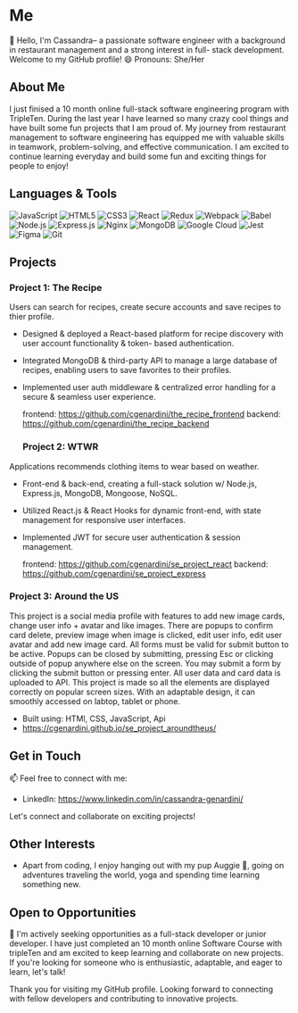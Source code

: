 # Me

👋 Hello, I'm Cassandra– a passionate software engineer with a background in restaurant management and a strong interest in full- stack development. Welcome to my GitHub profile!
😄 Pronouns: She/Her

## About Me

I just finised a 10 month online full-stack software engineering program with TripleTen. During the last year I have learned so many crazy cool things and have built some fun projects that I am proud of. My journey from restaurant management to software engineering has equipped me with valuable skills in teamwork, problem-solving, and effective communication. I am excited to continue learning everyday and build some fun and exciting things for people to enjoy! 

## Languages & Tools
![JavaScript](https://img.shields.io/badge/-JavaScript-F7DF1E?style=flat-square&logo=javascript&logoColor=black) ![HTML5](https://img.shields.io/badge/-HTML5-E34F26?style=flat-square&logo=html5&logoColor=white) ![CSS3](https://img.shields.io/badge/-CSS3-1572B6?style=flat-square&logo=css3&logoColor=white) ![React](https://img.shields.io/badge/-React-61DAFB?style=flat-square&logo=react&logoColor=black) ![Redux](https://img.shields.io/badge/-Redux-764ABC?style=flat-square&logo=redux&logoColor=white) ![Webpack](https://img.shields.io/badge/-Webpack-8DD6F9?style=flat-square&logo=webpack&logoColor=black) ![Babel](https://img.shields.io/badge/-Babel-F9DC3E?style=flat-square&logo=babel&logoColor=black) ![Node.js](https://img.shields.io/badge/-Node.js-339933?style=flat-square&logo=node.js&logoColor=white) ![Express.js](https://img.shields.io/badge/-Express.js-000000?style=flat-square&logo=express&logoColor=white) ![Nginx](https://img.shields.io/badge/-Nginx-009639?style=flat-square&logo=nginx&logoColor=white) ![MongoDB](https://img.shields.io/badge/-MongoDB-47A248?style=flat-square&logo=mongodb&logoColor=white) ![Google Cloud](https://img.shields.io/badge/-Google_Cloud-4285F4?style=flat-square&logo=google-cloud&logoColor=white) ![Jest](https://img.shields.io/badge/-Jest-C21325?style=flat-square&logo=jest&logoColor=white) ![Figma](https://img.shields.io/badge/-Figma-F24E1E?style=flat-square&logo=figma&logoColor=white) ![Git](https://img.shields.io/badge/-Git-F05032?style=flat-square&logo=git&logoColor=white)

## Projects

### Project 1: The Recipe

Users can search for recipes, create secure accounts and save recipes to thier profile.

- Designed & deployed a React-based platform for recipe discovery with user account functionality & token- based authentication.
- Integrated MongoDB & third-party API to manage a large database of recipes, enabling users to save favorites to their profiles.
- Implemented user auth middleware & centralized error handling for a secure & seamless user experience.

  frontend: https://github.com/cgenardini/the_recipe_frontend
  backend: https://github.com/cgenardini/the_recipe_backend

  ### Project 2: WTWR

Applications recommends clothing items to wear based on weather. 

- Front-end & back-end, creating a full-stack solution w/ Node.js, Express.js, MongoDB, Mongoose, NoSQL.
- Utilized React.js & React Hooks for dynamic front-end, with state management for responsive user interfaces.
- Implemented JWT for secure user authentication & session management.

  frontend: https://github.com/cgenardini/se_project_react
  backend: https://github.com/cgenardini/se_project_express

### Project 3: Around the US

This project is a social media profile with features to add new image cards, change user info + avatar and like images. There are popups to confirm card delete, preview image when image is clicked, edit user info, edit user avatar and add new image card. All forms must be valid for submit button to be active. Popups can be closed by submitting, pressing Esc or clicking outside of popup anywhere else on the screen. You may submit a form by clicking the submit button or pressing enter. All user data and card data is uploaded to API. This project is made so all the elements are displayed correctly on popular screen sizes. With an adaptable design, it can smoothly accessed on labtop, tablet or phone.

- Built using: HTMl, CSS, JavaScript, Api
- https://cgenardini.github.io/se_project_aroundtheus/


## Get in Touch

📫 Feel free to connect with me:

- LinkedIn: https://www.linkedin.com/in/cassandra-genardini/

Let's connect and collaborate on exciting projects!

## Other Interests

- Apart from coding, I enjoy hanging out with my pup Auggie 🐶, going on adventures traveling the world, yoga and spending time learning something new.

## Open to Opportunities

🌟 I'm actively seeking opportunities as a full-stack developer or junior developer. I have just completed an 10 month online Software Course with tripleTen and am excited to keep learning and collaborate on new projects. If you're looking for someone who is enthusiastic, adaptable, and eager to learn, let's talk!

Thank you for visiting my GitHub profile. Looking forward to connecting with fellow developers and contributing to innovative projects.






